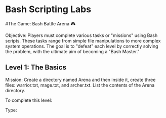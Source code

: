 # Bash Scripting Labs

#The Game: Bash Battle Arena 🎮

Objective: Players must complete various tasks or "missions" using Bash scripts. These tasks range from simple file manipulations to more complex system operations. The goal is to "defeat" each level by correctly solving the problem, with the ultimate aim of becoming a "Bash Master."

## Level 1: The Basics

Mission: Create a directory named Arena and then inside it, create three files: warrior.txt, mage.txt, and archer.txt. List the contents of the Arena directory.

To complete this level:

Type:
```

```


